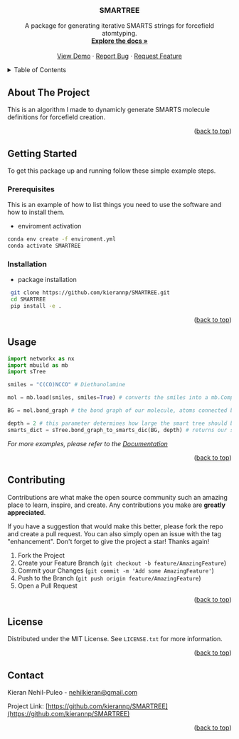 <a name="readme-top"></a>



<!-- PROJECT LOGO -->
<br />
<div align="center">
  <a href="https://github.com/kierannp/SMARTREE">
  </a>

<h3 align="center">SMARTREE</h3>

  <p align="center">
    A package for generating iterative SMARTS strings for forcefield atomtyping.
    <br />
    <a href="https://github.com/kierannp/SMARTREE"><strong>Explore the docs »</strong></a>
    <br />
    <br />
    <a href="https://github.com/kierannp/SMARTREE">View Demo</a>
    ·
    <a href="https://github.com/kierannp/SMARTREE/issues">Report Bug</a>
    ·
    <a href="https://github.com/kierannp/SMARTREE/issues">Request Feature</a>
  </p>
</div>



<!-- TABLE OF CONTENTS -->
<details>
  <summary>Table of Contents</summary>
  <ol>
    <li>
      <a href="#about-the-project">About The Project</a>
    </li>
    <li>
      <a href="#getting-started">Getting Started</a>
      <ul>
        <li><a href="#prerequisites">Prerequisites</a></li>
        <li><a href="#installation">Installation</a></li>
      </ul>
    </li>
    <li><a href="#usage">Usage</a></li>
    <li><a href="#contributing">Contributing</a></li>
    <li><a href="#license">License</a></li>
    <li><a href="#contact">Contact</a></li>
  </ol>
</details>



<!-- ABOUT THE PROJECT -->
## About The Project

This is an algorithm I made to dynamicly generate SMARTS molecule definitions for forcefield creation. 


<p align="right">(<a href="#readme-top">back to top</a>)</p>



<!-- GETTING STARTED -->
## Getting Started

To get this package up and running follow these simple example steps.

### Prerequisites

This is an example of how to list things you need to use the software and how to install them.
* enviroment activation
```sh
conda env create -f enviroment.yml
conda activate SMARTREE
```

### Installation

* package installation
 ```sh
  git clone https://github.com/kierannp/SMARTREE.git
  cd SMARTREE
  pip install -e .
 ```
<p align="right">(<a href="#readme-top">back to top</a>)</p>



<!-- USAGE EXAMPLES -->
## Usage

```python
import networkx as nx
import mbuild as mb
import sTree

smiles = "C(CO)NCCO" # Diethanolamine

mol = mb.load(smiles, smiles=True) # converts the smiles into a mb.Compound

BG = mol.bond_graph # the bond graph of our molecule, atoms connected by bonds represented as a Set of source atom to destination atoms

depth = 2 # this parameter determines how large the smart tree should be generated, the larger the depth the more specific your SMARTS definition is, but the more expensive it is to atomtype 
smarts_dict = sTree.bond_graph_to_smarts_dic(BG, depth) # returns our smarts in a dictionary with mb.Compound atoms as keys and the corresponding smarts as values

```

_For more examples, please refer to the [Documentation](https://example.com)_

<p align="right">(<a href="#readme-top">back to top</a>)</p>



<!-- CONTRIBUTING -->
## Contributing

Contributions are what make the open source community such an amazing place to learn, inspire, and create. Any contributions you make are **greatly appreciated**.

If you have a suggestion that would make this better, please fork the repo and create a pull request. You can also simply open an issue with the tag "enhancement".
Don't forget to give the project a star! Thanks again!

1. Fork the Project
2. Create your Feature Branch (`git checkout -b feature/AmazingFeature`)
3. Commit your Changes (`git commit -m 'Add some AmazingFeature'`)
4. Push to the Branch (`git push origin feature/AmazingFeature`)
5. Open a Pull Request

<p align="right">(<a href="#readme-top">back to top</a>)</p>



<!-- LICENSE -->
## License

Distributed under the MIT License. See `LICENSE.txt` for more information.

<p align="right">(<a href="#readme-top">back to top</a>)</p>



<!-- CONTACT -->
## Contact

Kieran Nehil-Puleo - nehilkieran@gmail.com

Project Link: [https://github.com/kierannp/SMARTREE](https://github.com/kierannp/SMARTREE)

<p align="right">(<a href="#readme-top">back to top</a>)</p>
